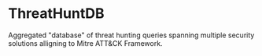 # ThreatHuntDB
Aggregated "database" of threat hunting queries spanning multiple security solutions alligning to Mitre ATT&amp;CK Framework.
